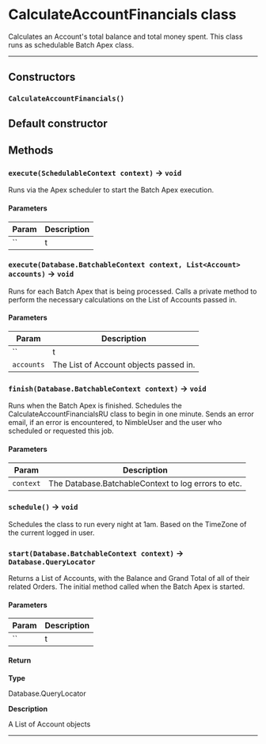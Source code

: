 # CalculateAccountFinancials class

Calculates an Account's total balance and total money spent. 		This class runs as schedulable Batch Apex class.

---
## Constructors
### `CalculateAccountFinancials()`

Default constructor
---
## Methods
### `execute(SchedulableContext context)` → `void`

Runs via the Apex scheduler to start the Batch Apex execution.

#### Parameters
|Param|Description|
|-----|-----------|
|`` | t |

### `execute(Database.BatchableContext context, List<Account> accounts)` → `void`

Runs for each Batch Apex that is being processed. 		Calls a private method to perform the necessary calculations on the List of Accounts passed in.

#### Parameters
|Param|Description|
|-----|-----------|
|`` | t |
|`accounts` |  The List of Account objects passed in. |

### `finish(Database.BatchableContext context)` → `void`

Runs when the Batch Apex is finished. 		Schedules the CalculateAccountFinancialsRU class to begin in one minute. 		Sends an error email, if an error is encountered, to NimbleUser and the 		user who scheduled or requested this job.

#### Parameters
|Param|Description|
|-----|-----------|
|`context` |  The Database.BatchableContext to log errors to etc. |

### `schedule()` → `void`

Schedules the class to run every night at 1am. 		Based on the TimeZone of the current logged in user.

### `start(Database.BatchableContext context)` → `Database.QueryLocator`

Returns a List of Accounts, with the Balance and Grand Total of all of their related Orders. 		The initial method called when the Batch Apex is started.

#### Parameters
|Param|Description|
|-----|-----------|
|`` | t |

#### Return

**Type**

Database.QueryLocator

**Description**

A List of Account objects

---
